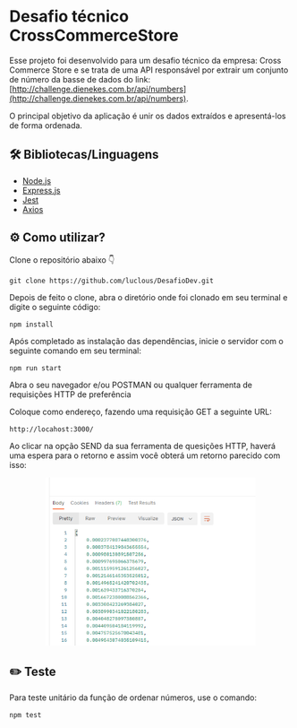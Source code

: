 # Desafio técnico CrossCommerceStore

Esse projeto foi desenvolvido para um desafio técnico da empresa: Cross Commerce Store e se trata de uma API responsável por extrair um conjunto de número da basse de dados do link: [http://challenge.dienekes.com.br/api/numbers](http://challenge.dienekes.com.br/api/numbers).

O principal objetivo da aplicação é unir os dados extraídos e apresentá-los de forma ordenada.

## 🛠️ Bibliotecas/Linguagens
* [Node.js](https://nodejs.org/en/) 
* [Express.js](https://expressjs.com/pt-br/) 
* [Jest](https://jestjs.io/pt-BR/)
* [Axios](https://axios-http.com/docs/intro)

## ⚙️ Como utilizar?

Clone o repositório abaixo 👇 

```
git clone https://github.com/luclous/DesafioDev.git
```

Depois de feito o clone, abra o diretório onde foi clonado em seu terminal e digite o seguinte código:

```
npm install
```

Após completado as instalação das dependências, inicie o servidor com o seguinte comando em seu terminal:

```
npm run start
```

Abra o seu navegador e/ou POSTMAN ou qualquer ferramenta de requisições HTTP de preferência

Coloque como endereço, fazendo uma requisição GET a seguinte URL:

```
http://locahost:3000/
```

Ao clicar na opção SEND da sua ferramenta de quesições HTTP, haverá uma espera para o retorno e assim você obterá um retorno parecido com isso:
<p align="center">
    <img height="300"src="./img/postman.png">
  </p>
  
## :pencil2: Teste
  
Para teste unitário da função de ordenar números, use o comando:

```
npm test
```